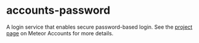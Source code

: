 # accounts-password

A login service that enables secure password-based login. See the [project page](https://www.meteor.com/accounts) on Meteor Accounts for more details.
